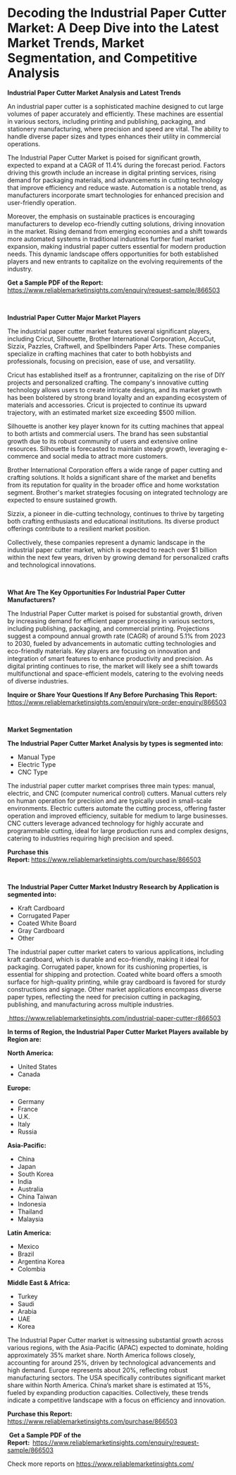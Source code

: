<p><h1>Decoding the Industrial Paper Cutter Market: A Deep Dive into the Latest Market Trends, Market Segmentation, and Competitive Analysis</h1></p><p><strong>Industrial Paper Cutter Market Analysis and Latest Trends</strong></p>
<p><p>An industrial paper cutter is a sophisticated machine designed to cut large volumes of paper accurately and efficiently. These machines are essential in various sectors, including printing and publishing, packaging, and stationery manufacturing, where precision and speed are vital. The ability to handle diverse paper sizes and types enhances their utility in commercial operations.</p><p>The Industrial Paper Cutter Market is poised for significant growth, expected to expand at a CAGR of 11.4% during the forecast period. Factors driving this growth include an increase in digital printing services, rising demand for packaging materials, and advancements in cutting technology that improve efficiency and reduce waste. Automation is a notable trend, as manufacturers incorporate smart technologies for enhanced precision and user-friendly operation.</p><p>Moreover, the emphasis on sustainable practices is encouraging manufacturers to develop eco-friendly cutting solutions, driving innovation in the market. Rising demand from emerging economies and a shift towards more automated systems in traditional industries further fuel market expansion, making industrial paper cutters essential for modern production needs. This dynamic landscape offers opportunities for both established players and new entrants to capitalize on the evolving requirements of the industry.</p></p>
<p><strong>Get a Sample PDF of the Report:&nbsp;</strong> <a href="https://www.reliablemarketinsights.com/enquiry/request-sample/866503?utm_campaign=2197&utm_medium=2&utm_source=Github&utm_content=ia&utm_term=10042025&utm_id=industrial-paper-cutter">https://www.reliablemarketinsights.com/enquiry/request-sample/866503</a></p>
<p>&nbsp;</p>
<p><strong>Industrial Paper Cutter Major Market Players</strong></p>
<p><p>The industrial paper cutter market features several significant players, including Cricut, Silhouette, Brother International Corporation, AccuCut, Sizzix, Pazzles, Craftwell, and Spellbinders Paper Arts. These companies specialize in crafting machines that cater to both hobbyists and professionals, focusing on precision, ease of use, and versatility.</p><p>Cricut has established itself as a frontrunner, capitalizing on the rise of DIY projects and personalized crafting. The company's innovative cutting technology allows users to create intricate designs, and its market growth has been bolstered by strong brand loyalty and an expanding ecosystem of materials and accessories. Cricut is projected to continue its upward trajectory, with an estimated market size exceeding $500 million.</p><p>Silhouette is another key player known for its cutting machines that appeal to both artists and commercial users. The brand has seen substantial growth due to its robust community of users and extensive online resources. Silhouette is forecasted to maintain steady growth, leveraging e-commerce and social media to attract more customers.</p><p>Brother International Corporation offers a wide range of paper cutting and crafting solutions. It holds a significant share of the market and benefits from its reputation for quality in the broader office and home workstation segment. Brother's market strategies focusing on integrated technology are expected to ensure sustained growth.</p><p>Sizzix, a pioneer in die-cutting technology, continues to thrive by targeting both crafting enthusiasts and educational institutions. Its diverse product offerings contribute to a resilient market position.</p><p>Collectively, these companies represent a dynamic landscape in the industrial paper cutter market, which is expected to reach over $1 billion within the next few years, driven by growing demand for personalized crafts and technological innovations.</p></p>
<p>&nbsp;</p>
<p><strong>What Are The Key Opportunities For Industrial Paper Cutter Manufacturers?</strong></p>
<p><p>The Industrial Paper Cutter market is poised for substantial growth, driven by increasing demand for efficient paper processing in various sectors, including publishing, packaging, and commercial printing. Projections suggest a compound annual growth rate (CAGR) of around 5.1% from 2023 to 2030, fueled by advancements in automatic cutting technologies and eco-friendly materials. Key players are focusing on innovation and integration of smart features to enhance productivity and precision. As digital printing continues to rise, the market will likely see a shift towards multifunctional and space-efficient models, catering to the evolving needs of diverse industries.</p></p>
<p><strong>Inquire or Share Your Questions If Any Before Purchasing This Report:</strong> <a href="https://www.reliablemarketinsights.com/enquiry/pre-order-enquiry/866503?utm_campaign=2197&utm_medium=2&utm_source=Github&utm_content=ia&utm_term=10042025&utm_id=industrial-paper-cutter">https://www.reliablemarketinsights.com/enquiry/pre-order-enquiry/866503</a></p>
<p>&nbsp;</p>
<p><strong>Market Segmentation</strong></p>
<p><strong>The Industrial Paper Cutter Market Analysis by types is segmented into:</strong></p>
<p><ul><li>Manual Type</li><li>Electric Type</li><li>CNC Type</li></ul></p>
<p><p>The industrial paper cutter market comprises three main types: manual, electric, and CNC (computer numerical control) cutters. Manual cutters rely on human operation for precision and are typically used in small-scale environments. Electric cutters automate the cutting process, offering faster operation and improved efficiency, suitable for medium to large businesses. CNC cutters leverage advanced technology for highly accurate and programmable cutting, ideal for large production runs and complex designs, catering to industries requiring high precision and speed.</p></p>
<p><strong>Purchase this Report:&nbsp;</strong><a href="https://www.reliablemarketinsights.com/purchase/866503?utm_campaign=2197&utm_medium=2&utm_source=Github&utm_content=ia&utm_term=10042025&utm_id=industrial-paper-cutter">https://www.reliablemarketinsights.com/purchase/866503</a></p>
<p>&nbsp;</p>
<p><strong>The Industrial Paper Cutter Market Industry Research by Application is segmented into:</strong></p>
<p><ul><li>Kraft Cardboard</li><li>Corrugated Paper</li><li>Coated White Board</li><li>Gray Cardboard</li><li>Other</li></ul></p>
<p><p>The industrial paper cutter market caters to various applications, including kraft cardboard, which is durable and eco-friendly, making it ideal for packaging. Corrugated paper, known for its cushioning properties, is essential for shipping and protection. Coated white board offers a smooth surface for high-quality printing, while gray cardboard is favored for sturdy constructions and signage. Other market applications encompass diverse paper types, reflecting the need for precision cutting in packaging, publishing, and manufacturing across multiple industries.</p></p>
<p><a href="https://www.reliablemarketinsights.com/industrial-paper-cutter-r866503?utm_campaign=2197&utm_medium=2&utm_source=Github&utm_content=ia&utm_term=10042025&utm_id=industrial-paper-cutter">&nbsp;https://www.reliablemarketinsights.com/industrial-paper-cutter-r866503</a></p>
<p><strong>In terms of Region, the Industrial Paper Cutter Market Players available by Region are:</strong></p>
<p>
    <p> <strong> North America: </strong>
        <ul>
            <li>United States</li>
            <li>Canada</li>
        </ul>
        </p> 
    <p> <strong> Europe: </strong>
        <ul>
            <li>Germany</li>
            <li>France</li>
            <li>U.K.</li>
            <li>Italy</li>
            <li>Russia</li>
        </ul>
        </p> 
    <p> <strong> Asia-Pacific: </strong>
        <ul>
            <li>China</li>
            <li>Japan</li>
            <li>South Korea</li>
            <li>India</li>
            <li>Australia</li>
            <li>China Taiwan</li>
            <li>Indonesia</li>
            <li>Thailand</li>
            <li>Malaysia</li>
        </ul>
        </p> 
    <p> <strong> Latin America: </strong>
        <ul>
            <li>Mexico</li>
            <li>Brazil</li>
            <li>Argentina Korea</li>
            <li>Colombia</li>
        </ul>
        </p> 
    <p> <strong> Middle East & Africa: </strong>
        <ul>
            <li>Turkey</li>
            <li>Saudi</li>
            <li>Arabia</li>
            <li>UAE</li>
            <li>Korea</li>
        </ul>
    </p>
    </p>
<p><p>The Industrial Paper Cutter market is witnessing substantial growth across various regions, with the Asia-Pacific (APAC) expected to dominate, holding approximately 35% market share. North America follows closely, accounting for around 25%, driven by technological advancements and high demand. Europe represents about 20%, reflecting robust manufacturing sectors. The USA specifically contributes significant market share within North America. China’s market share is estimated at 15%, fueled by expanding production capacities. Collectively, these trends indicate a competitive landscape with a focus on efficiency and innovation.</p></p>
<p><strong>Purchase this Report: </strong><a href="https://www.reliablemarketinsights.com/purchase/866503?utm_campaign=2197&utm_medium=2&utm_source=Github&utm_content=ia&utm_term=10042025&utm_id=industrial-paper-cutter">https://www.reliablemarketinsights.com/purchase/866503</a></p>
<p>&nbsp;<strong>Get a Sample PDF of the Report:&nbsp;&nbsp;</strong><a href="https://www.reliablemarketinsights.com/enquiry/request-sample/866503?utm_campaign=2197&utm_medium=2&utm_source=Github&utm_content=ia&utm_term=10042025&utm_id=industrial-paper-cutter">https://www.reliablemarketinsights.com/enquiry/request-sample/866503</a></p>
<p><strong></strong></p>
<p>Check more reports on <a href="https://www.reliablemarketinsights.com/?utm_campaign=2197&utm_medium=2&utm_source=Github&utm_content=ia&utm_term=10042025&utm_id=industrial-paper-cutter">https://www.reliablemarketinsights.com/</a></p>